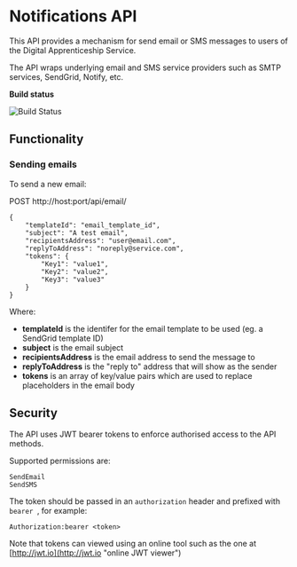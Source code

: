 # Notifications API #

This API provides a mechanism for send email or SMS messages to users of the Digital Apprenticeship Service.

The API wraps underlying email and SMS service providers such as SMTP services, SendGrid, Notify, etc.

**Build status**

![Build Status](https://sfa-gov-uk.visualstudio.com/_apis/public/build/definitions/c39e0c0b-7aff-4606-b160-3566f3bbce23/148/badge)


## Functionality ##

### Sending emails ###

To send a new email:

POST http://host:port/api/email/

    {
        "templateId": "email_template_id",
        "subject": "A test email",
        "recipientsAddress": "user@email.com",
        "replyToAddress": "noreply@service.com",
        "tokens": {
            "Key1": "value1",
            "Key2": "value2",
            "Key3": "value3"
        }
    }

Where:

- **templateId** is the identifer for the email template to be used (eg. a SendGrid template ID)
- **subject** is the email subject
- **recipientsAddress** is the email address to send the message to
- **replyToAddress** is the "reply to" address that will show as the sender
- **tokens** is an array of key/value pairs which are used to replace placeholders in the email body


## Security ##

The API uses JWT bearer tokens to enforce authorised access to the API methods.

Supported permissions are:

    SendEmail
    SendSMS

The token should be passed in an `authorization` header and prefixed with `bearer `, for example:

    Authorization:bearer <token>

Note that tokens can viewed using an online tool such as the one at [http://jwt.io](http://jwt.io "online JWT viewer")
